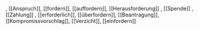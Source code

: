 , [[Anspruch]], [[fordern]], [[auffordern]], [[Herausforderung]]
, [[Spende]]
, [[Zahlung]]
, [[erforderlich]], [[überfordern]], [[Beantragung]], [[Kompromissvorschlag]], [[Verzicht]], [[einfordern]]